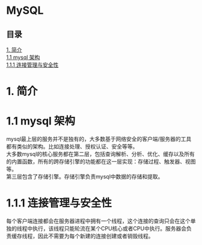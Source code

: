 MySQL
===
目录
---
[1. 简介](#1.-简介)<br>
[1.1 mysql 架构](#1.1-mysql-架构)<br>
[1.1.1 连接管理与安全性](#1.1.1-连接管理与安全性)<br>
# 1. 简介
# 1.1 mysql 架构
mysql最上层的服务并不是独有的，大多数基于网络安全的客户端/服务器的工具都有类似的架构。比如连接处理、授权认证、安全等等。<br>
大多数mysql的核心服务都在第二层，包括查询解析、分析、优化、缓存以及所有的内置函数，所有的跨存储引擎的功能都在这一层实现：存储过程、触发器、视图等。<br>
第三层包含了存储引擎。存储引擎负责mysql中数据的存储和提取。<br>
# 1.1.1 连接管理与安全性
每个客户端连接都会在服务器进程中拥有一个线程，这个连接的查询只会在这个单独的线程中执行，该线程只能轮流在某个CPU核心或者CPU中执行。服务器会负责缓存线程，因此不需要为每个新建的连接创建或者销毁线程。<br>